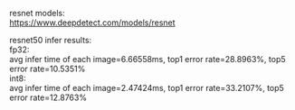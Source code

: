 resnet models:   
https://www.deepdetect.com/models/resnet   

resnet50 infer results:   
fp32:   
avg infer time of each image=6.66558ms, top1 error rate=28.8963%, top5 error rate=10.5351%   
int8:   
avg infer time of each image=2.47424ms, top1 error rate=33.2107%, top5 error rate=12.8763%   
